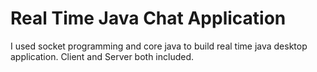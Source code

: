 # Real Time Java Chat Application
I used socket programming and core java to build real time java desktop application. Client and Server both included.